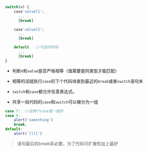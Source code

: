 ```javascript
switch(x) {
    case'valuel1';
      ...
      [break]

    case'valuel2';
      ...
      [break]

    default   //可选代码块
      ...
      [break]
}
```
+ 判断`X`和`value`是否严格相等（值需要是同类型才能匹配）  

+ 相等的话就执行`case`的下个代码块直到最近的`break`或者`switch`语句末

+ `switch`和`case`都允许任意表达式。

+ 共享一段代码的`case`和`switch`可以被分为一组
```javascript
case 7:  //这两个case是一组的
case 5:
    alert('something')
    break;
default:
    alert('llll')    
```
> 语句最后的break非必要，为了代码可扩展性加上最好